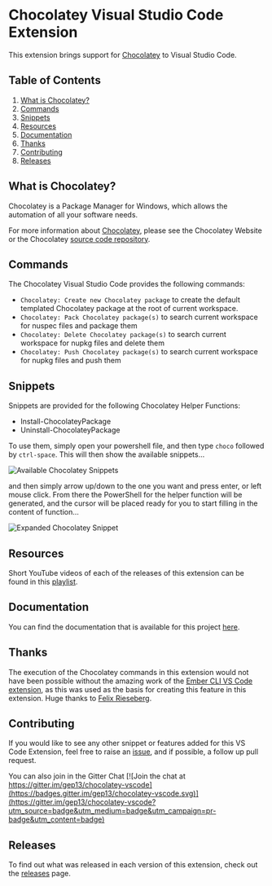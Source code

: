 # Chocolatey Visual Studio Code Extension

This extension brings support for [Chocolatey](https://chocolatey.org/) to Visual Studio Code.

## Table of Contents

1. [What is Chocolatey?](#what-is-chocolatey)
1. [Commands](#commands)
1. [Snippets](#snippets)
1. [Resources](#resources)
1. [Documentation](#documentation)
1. [Thanks](#thanks)
1. [Contributing](#contributing)
1. [Releases](#releases)

## What is Chocolatey?

Chocolatey is a Package Manager for Windows, which allows the automation of all your software needs.

For more information about [Chocolatey](https://chocolatey.org/), please see the Chocolatey Website or the Chocolatey [source code repository](https://github.com/chocolatey/choco).


## Commands

The Chocolatey Visual Studio Code provides the following commands:

* `Chocolatey: Create new Chocolatey package` to create the default templated Chocolatey package at the root of current workspace.
* `Chocolatey: Pack Chocolatey package(s)` to search current workspace for nuspec files and package them
* `Chocolatey: Delete Chocolatey package(s)` to search current workspace for nupkg files and delete them
* `Chocolatey: Push Chocolatey package(s)` to search current workspace for nupkg files and push them

## Snippets

Snippets are provided for the following Chocolatey Helper Functions:

* Install-ChocolateyPackage
* Uninstall-ChocolateyPackage

To use them, simply open your powershell file, and then type `choco` followed by `ctrl-space`.  This will then show the available snippets...

![Available Chocolatey Snippets](https://raw.githubusercontent.com/gep13/chocolatey-vscode/master/images/Choco-Snippets.png)

and then simply arrow up/down to the one you want and press enter, or left mouse click.  From there the PowerShell for the helper function will be generated, and the cursor will be placed ready for you to start filling in the content of function...

![Expanded Chocolatey Snippet](https://raw.githubusercontent.com/gep13/chocolatey-vscode/master/images/Expanded-Choco-Snippet.png)

## Resources

Short YouTube videos of each of the releases of this extension can be found in this [playlist](https://www.youtube.com/playlist?list=PL84yg23i9GBhIhNG4LaeXNHwxZYJaSqgj).

## Documentation

You can find the documentation that is available for this project [here](https://gep13.github.io/chocolatey-vscode/).

## Thanks

The execution of the Chocolatey commands in this extension would not have been possible without the amazing work of the [Ember CLI VS Code extension](https://github.com/felixrieseberg/vsc-ember-cli), as this was used as the basis for creating this feature in this extension.  Huge thanks to [Felix Rieseberg](https://github.com/felixrieseberg).

## Contributing

If you would like to see any other snippet or features added for this VS Code Extension, feel free to raise an [issue](https://github.com/gep13/chocolatey-vscode/issues), and if possible, a follow up pull request.

You can also join in the Gitter Chat [![Join the chat at https://gitter.im/gep13/chocolatey-vscode](https://badges.gitter.im/gep13/chocolatey-vscode.svg)](https://gitter.im/gep13/chocolatey-vscode?utm_source=badge&utm_medium=badge&utm_campaign=pr-badge&utm_content=badge)

## Releases

To find out what was released in each version of this extension, check out the [releases](https://github.com/gep13/chocolatey-vscode/releases) page.
